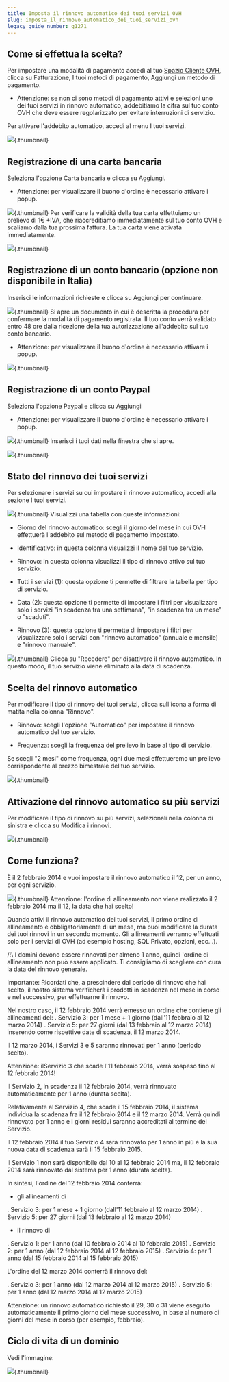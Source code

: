 ```yaml
---
title: Imposta il rinnovo automatico dei tuoi servizi OVH
slug: imposta_il_rinnovo_automatico_dei_tuoi_servizi_ovh
legacy_guide_number: g1271
---
```



## Come si effettua la scelta?
Per impostare una modalità di pagamento accedi al tuo [Spazio Cliente OVH](https://www.ovh.com/manager/web/), clicca su Fatturazione, I tuoi metodi di pagamento, Aggiungi un metodo di pagamento.


- Attenzione: se non ci sono metodi di pagamento attivi e selezioni uno dei tuoi servizi in rinnovo automatico, addebitiamo la cifra sul tuo conto OVH che deve essere regolarizzato per evitare interruzioni di servizio.


Per attivare l'addebito automatico, accedi al menu I tuoi servizi.

![](images/3734.png){.thumbnail}


## Registrazione di una carta bancaria
Seleziona l'opzione Carta bancaria e clicca su Aggiungi.


- Attenzione: per visualizzare il buono d'ordine è necessario attivare i popup.



![](images/3735.png){.thumbnail}
Per verificare la validità della tua carta effettuiamo un prelievo di 1€ +IVA, che riaccreditiamo immediatamente sul tuo conto OVH e scaliamo dalla tua prossima fattura.
La tua carta viene attivata immediatamente.

![](images/3736.png){.thumbnail}


## Registrazione di un conto bancario (opzione non disponibile in Italia)
Inserisci le informazioni richieste e clicca su Aggiungi per continuare.

![](images/3738.png){.thumbnail}
Si apre un documento in cui è descritta la procedura per confermare la modalità di pagamento registrata.
Il tuo conto verrà validato entro 48 ore dalla ricezione della tua autorizzazione all'addebito sul tuo conto bancario.


- Attenzione: per visualizzare il buono d'ordine è necessario attivare i popup.



![](images/1077.png){.thumbnail}


## Registrazione di un conto Paypal
Seleziona l'opzione Paypal e clicca su Aggiungi


- Attenzione: per visualizzare il buono d'ordine è necessario attivare i popup.



![](images/3738.png){.thumbnail}
Inserisci i tuoi dati nella finestra che si apre.

![](images/3739.png){.thumbnail}


## Stato del rinnovo dei tuoi servizi
Per selezionare i servizi su cui impostare il rinnovo automatico, accedi alla sezione I tuoi servizi.

![](images/3740.png){.thumbnail}
Visualizzi una tabella con queste informazioni:


- Giorno del rinnovo automatico: scegli il giorno del mese in cui OVH effettuerà l'addebito sul metodo di pagamento impostato.

- Identificativo: in questa colonna visualizzi il nome del tuo servizio.

- Rinnovo: in questa colonna visualizzi il tipo di rinnovo attivo sul tuo servizio.

- Tutti i servizi (1): questa opzione ti permette di filtrare la tabella per tipo di servizio.

- Data (2): questa opzione ti permette di impostare i filtri per visualizzare solo i servizi "in scadenza tra una settimana", "in scadenza tra un mese" o "scaduti".

- Rinnovo (3): questa opzione ti permette di impostare i filtri per visualizzare solo i servizi con "rinnovo automatico" (annuale e mensile) e "rinnovo manuale".



![](images/3741.png){.thumbnail}
Clicca su "Recedere" per disattivare il rinnovo automatico. In questo modo, il tuo servizio viene eliminato alla data di scadenza.


## Scelta del rinnovo automatico
Per modificare il tipo di rinnovo dei tuoi servizi, clicca sull'icona a forma di matita nella colonna "Rinnovo".


- Rinnovo: scegli l'opzione "Automatico" per impostare il rinnovo automatico del tuo servizio.

- Frequenza: scegli la frequenza del prelievo in base al tipo di servizio.

Se scegli "2 mesi" come frequenza, ogni due mesi effettueremo un prelievo corrispondente al prezzo bimestrale del tuo servizio.


![](images/3742.png){.thumbnail}


## Attivazione del rinnovo automatico su più servizi
Per modificare il tipo di rinnovo su più servizi, selezionali nella colonna di sinistra e clicca su Modifica i rinnovi.

![](images/3743.png){.thumbnail}


## Come funziona?
È il 2 febbraio 2014 e vuoi impostare il rinnovo automatico il 12, per un anno, per ogni servizio.

![](images/1564.png){.thumbnail}
Attenzione: l'ordine di allineamento non viene realizzato il 2 febbraio 2014 ma il 12, la data che hai scelto!

Quando attivi il rinnovo automatico dei tuoi servizi, il primo ordine di allineamento è obbligatoriamente di un mese, ma puoi modificare la durata dei tuoi rinnovi in un secondo momento.
Gli allineamenti verranno effettuati solo per i servizi di OVH (ad esempio hosting, SQL Privato, opzioni, ecc...).

/!\ I domini devono essere rinnovati per almeno 1 anno, quindi 'ordine di allineamento non può essere applicato. Ti consigliamo di scegliere con cura la data del rinnovo generale.

Importante:
Ricordati che, a prescindere dal periodo di rinnovo che hai scelto, il nostro sistema verificherà i prodotti in scadenza nel mese in corso e nel successivo, per effettuarne il rinnovo.

Nel nostro caso, il 12 febbraio 2014 verrà emesso un ordine che contiene gli
allineamenti del: 
. Servizio 3: per 1 mese + 1 giorno (dall'11 febbraio al 12 marzo 2014) 
. Servizio 5: per 27 giorni (dal 13 febbraio al 12 marzo 2014)
inserendo come rispettive date di scadenza, il 12 marzo 2014.

Il 12 marzo 2014, i Servizi 3 e 5 saranno rinnovati per 1 anno (periodo scelto).

Attenzione: ilServizio 3 che scade l'11 febbraio 2014, verrà sospeso fino al 12 febbraio 2014!

Il Servizio 2, in scadenza il 12 febbraio 2014, verrà rinnovato automaticamente per 1 anno (durata scelta).

Relativamente al Servizio 4, che scade il 15 febbraio 2014, il sistema individua la scadenza fra il 12 febbraio 2014 e il 12 marzo 2014. Verrà quindi rinnovato per 1 anno e i giorni residui saranno accreditati al termine del Servizio.

Il 12 febbraio 2014 il tuo Servizio 4 sarà rinnovato per 1 anno in più e la sua nuova data di scadenza sarà il 15 febbraio 2015.

Il Servizio 1 non sarà disponibile dal 10 al 12 febbraio 2014 ma, il 12 febbraio 2014 sarà rinnovato dal sistema per 1 anno (durata scelta).

In sintesi, l'ordine del 12 febbraio 2014 conterrà:

- gli allineamenti di


. Servizio 3: per 1 mese + 1 giorno (dall'11 febbraio al 12 marzo 2014)
. Servizio 5: per 27 giorni (dal 13 febbraio al 12 marzo 2014)


- il rinnovo di

. Servizio 1: per 1 anno (dal 10 febbraio 2014 al 10 febbraio 2015)
. Servizio 2: per 1 anno (dal 12 febbraio 2014 al 12 febbraio 2015)
. Servizio 4: per 1 anno (dal 15 febbraio 2014 al 15 febbraio 2015)

L'ordine del 12 marzo 2014 conterrà il rinnovo del:

. Servizio 3: per 1 anno (dal 12 marzo 2014 al 12 marzo 2015)
. Servizio 5: per 1 anno (dal 12 marzo 2014 al 12 marzo 2015)

Attenzione: un rinnovo automatico richiesto il 29, 30 o 31 viene eseguito automaticamente il primo giorno del mese successivo, in base al numero di giorni del mese in corso (per esempio, febbraio).


## Ciclo di vita di un dominio
Vedi l'immagine:

![](images/2554.png){.thumbnail}

